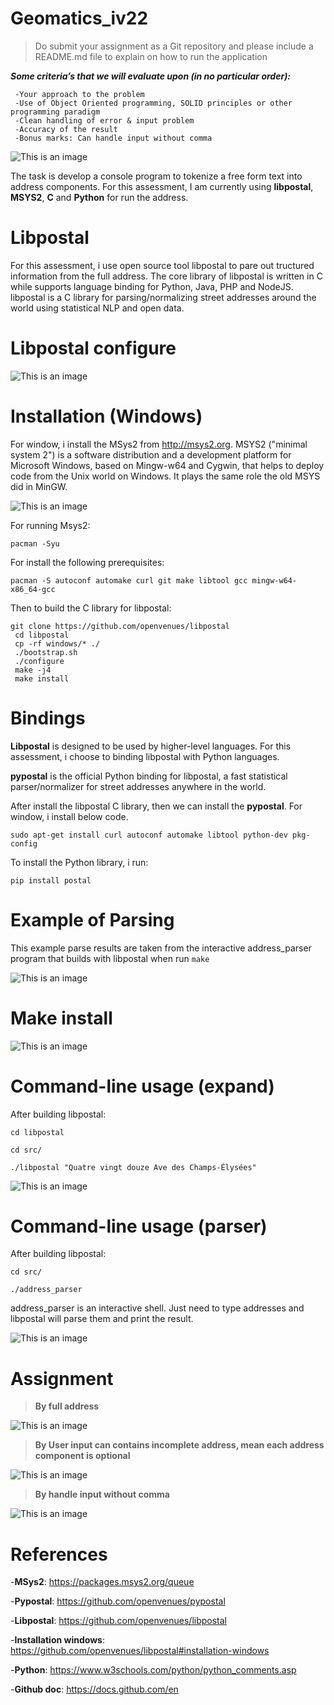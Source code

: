 # Geomatics_iv22
>Do submit your assignment as a Git repository and please include a README.md file to explain on how
to run the application

***Some criteria’s that we will evaluate upon (in no particular order):***
```
 -Your approach to the problem
 -Use of Object Oriented programming, SOLID principles or other programming paradigm
 -Clean handling of error & input problem
 -Accuracy of the result
 -Bonus marks: Can handle input without comma
```

![This is an image](https://github.com/Rasyidahy/geomatics_iv22/blob/9ffd8f22ab87d9d98c2f1fcf09e52151ad41b906/task%20geomatics.jpg)

The task is develop a console program to tokenize a free form text into address components. For this assessment, I am currently using **libpostal**, **MSYS2**, **C** and **Python** for run the address.

# Libpostal
For this assessment, i use open source tool libpostal to pare out tructured information from the full address. The core library of libpostal is written in C while supports language binding for Python, Java, PHP and NodeJS. libpostal is a C library for parsing/normalizing street addresses around the world using statistical NLP and open data.

# Libpostal configure
![This is an image](https://github.com/Rasyidahy/geomatics_iv22/blob/9ffd8f22ab87d9d98c2f1fcf09e52151ad41b906/libpostal%20config.jpg)

# Installation (Windows)
For window, i install the MSys2 from http://msys2.org. MSYS2 ("minimal system 2") is a software distribution and a development platform for Microsoft Windows, based on Mingw-w64 and Cygwin, that helps to deploy code from the Unix world on Windows. It plays the same role the old MSYS did in MinGW.

![This is an image](https://github.com/Rasyidahy/geomatics_iv22/blob/35e09212ef118a86bbc82d800d60335f6ea48176/6759993.png)

For running Msys2:
```
pacman -Syu
```

For install the following prerequisites:
```
pacman -S autoconf automake curl git make libtool gcc mingw-w64-x86_64-gcc
```

Then to build the C library for libpostal:
```
git clone https://github.com/openvenues/libpostal
 cd libpostal
 cp -rf windows/* ./
 ./bootstrap.sh
 ./configure 
 make -j4
 make install
 ```
 # Bindings
**Libpostal** is designed to be used by higher-level languages. For this assessment, i choose to binding libpostal with Python languages.

**pypostal** is the official Python binding for libpostal, a fast statistical parser/normalizer for street addresses anywhere in the world.

After install the libpostal C library, then we can install the **pypostal**. For window, i install below code. 

```
sudo apt-get install curl autoconf automake libtool python-dev pkg-config
```
To install the Python library, i run:
```
pip install postal
```

# Example of Parsing
This example parse results are taken from the interactive address_parser program that builds with libpostal when run `make` 

![This is an image](https://github.com/Rasyidahy/geomatics_iv22/blob/9ffd8f22ab87d9d98c2f1fcf09e52151ad41b906/libpostal%20make.jpg)

# Make install
![This is an image](https://github.com/Rasyidahy/geomatics_iv22/blob/9ffd8f22ab87d9d98c2f1fcf09e52151ad41b906/libpostal%20make%20install.jpg)

# Command-line usage (expand)
After building libpostal:

```
cd libpostal

cd src/

./libpostal "Quatre vingt douze Ave des Champs-Élysées"

```
![This is an image](https://github.com/Rasyidahy/geomatics_iv22/blob/65f0fa9e131802b0427d6c1f0a9194e2c9f01835/libpostal%201.png)

# Command-line usage (parser)
After building libpostal:

```
cd src/

./address_parser

```
address_parser is an interactive shell. Just need to type addresses and libpostal will parse them and print the result.

![This is an image](https://github.com/Rasyidahy/geomatics_iv22/blob/9ffd8f22ab87d9d98c2f1fcf09e52151ad41b906/libpostal%20addresee_parser%20output.jpg)

# Assignment

> **By full address**
> 
![This is an image](https://github.com/Rasyidahy/geomatics_iv22/blob/571bfb3a11d31c1bac6b127a9fb72e1d4710f050/result%201.png)

> **By User input can contains incomplete address, mean each address component is optional**
> 
![This is an image](https://github.com/Rasyidahy/geomatics_iv22/blob/571bfb3a11d31c1bac6b127a9fb72e1d4710f050/result%202.png)

> **By handle input without comma**
> 
![This is an image](https://github.com/Rasyidahy/geomatics_iv22/blob/571bfb3a11d31c1bac6b127a9fb72e1d4710f050/result%203.png)


# References

-**MSys2**: https://packages.msys2.org/queue

-**Pypostal**: https://github.com/openvenues/pypostal

-**Libpostal**: https://github.com/openvenues/libpostal

-**Installation windows**: https://github.com/openvenues/libpostal#installation-windows

-**Python**: https://www.w3schools.com/python/python_comments.asp

-**Github doc**: https://docs.github.com/en



